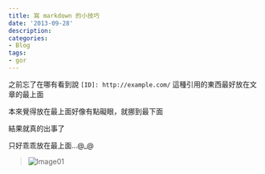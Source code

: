 ```yaml
---
title: 寫 markdown 的小技巧
date: '2013-09-28'
description:
categories:
- Blog
tags:
- gor
---
```


[Image01]: {{urls.media}}/2013/09-28-makdown-small-tip/1.png

之前忘了在哪有看到說 `[ID]: http://example.com/` 這種引用的東西最好放在文章的最上面

本來覺得放在最上面好像有點礙眼，就挪到最下面

結果就真的出事了

只好乖乖放在最上面...@_@

> ![Image01][]
